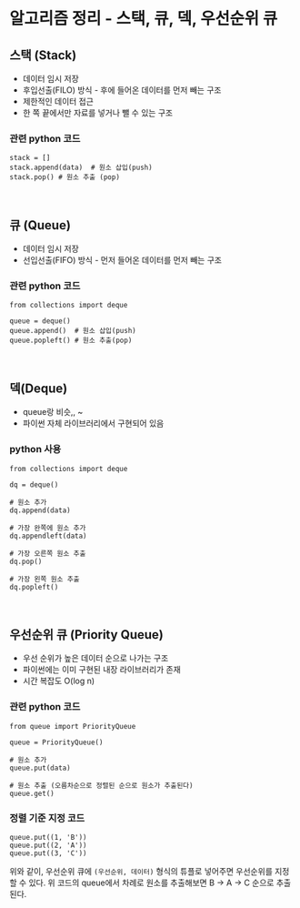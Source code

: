 # 알고리즘 정리 - 스택, 큐, 덱, 우선순위 큐

## 스택 (Stack)

- 데이터 임시 저장
- 후입선출(FILO) 방식 - 후에 들어온 데이터를 먼저 빼는 구조
- 제한적인 데이터 접근
- 한 쪽 끝에서만 자료를 넣거나 뺄 수 있는 구조

### 관련 python 코드
```
stack = []
stack.append(data)  # 원소 삽입(push)
stack.pop() # 원소 추출 (pop)
```

<br/>

## 큐 (Queue)

- 데이터 임시 저장
- 선입선출(FIFO) 방식 - 먼저 들어온 데이터를 먼저 빼는 구조

### 관련 python 코드
```
from collections import deque

queue = deque()
queue.append()  # 원소 삽입(push)
queue.popleft() # 원소 추출(pop)
```

<br/>

## 덱(Deque)
- queue랑 비슷,, ~
- 파이썬 자체 라이브러리에서 구현되어 있음

### python 사용
```
from collections import deque

dq = deque()

# 원소 추가
dq.append(data)

# 가장 완쪽에 원소 추가
dq.appendleft(data)

# 가장 오른쪽 원소 추출
dq.pop()

# 가장 왼쪽 원소 추출
dq.popleft()
```

<br/>

## 우선순위 큐 (Priority Queue)
- 우선 순위가 높은 데이터 순으로 나가는 구조
- 파이썬에는 이미 구현된 내장 라이브러리가 존재
- 시간 복잡도 O(log n)

### 관련 python 코드
```
from queue import PriorityQueue

queue = PriorityQueue()

# 원소 추가
queue.put(data)

# 원소 추출 (오름차순으로 정렬된 순으로 원소가 추출된다)
queue.get()
```

### 정렬 기준 지정 코드
```
queue.put((1, 'B'))
queue.put((2, 'A'))
queue.put((3, 'C'))
```
위와 같이, 우선순위 큐에 `(우선순위, 데이터)` 형식의 튜플로 넣어주면 우선순위를 지정할 수 있다. 위 코드의 queue에서 차례로 원소를 추출해보면 B -> A -> C 순으로 추출된다.